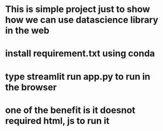 # This is simple project just to show how we can use datascience library in the web 
# install requirement.txt using conda
# type streamlit run app.py to run in the browser
# one of the benefit is it doesnot required html, js to run it